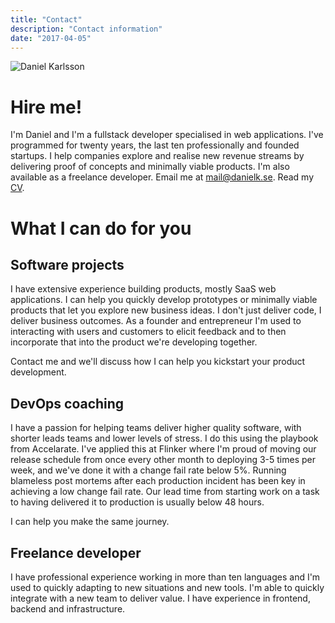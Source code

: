 ```yaml
---
title: "Contact"
description: "Contact information"
date: "2017-04-05"
---
```


<div class="flex gap-4 mt-16">
  <div class="w-1/4 mt-4">
    <img
      src="/images/daniel.jpeg"
      alt="Daniel Karlsson"
      class="rounded-full object-cover aspect-square"
      style="object-position: 20% 0"
    />
  </div>
  <div class="w-3/4">
    <h1>Hire me!</h1>
    <p>
      I'm Daniel and I'm a fullstack developer specialised in web applications.
      I've programmed for twenty years, the last ten professionally and founded
      startups. I help companies explore and realise new revenue streams by
      delivering proof of concepts and minimally viable products. I'm also
      available as a freelance developer. Email me at <a href="mailto:mail@danielk.se">mail@danielk.se</a>. Read my <a href="/cv">CV</a>.
    </p>
  </div>
</div>

# What I can do for you

## Software projects

I have extensive experience building products, mostly SaaS web applications. I can help you quickly develop prototypes or minimally viable products that let you explore new business ideas. I don't just deliver code, I deliver business outcomes. As a founder and entrepreneur I'm used to interacting with users and customers to elicit feedback and to then incorporate that into the product we're developing together.

Contact me and we'll discuss how I can help you kickstart your product development.

## DevOps coaching

I have a passion for helping teams deliver higher quality software, with shorter leads teams and lower levels of stress. I do this using the playbook from Accelarate. I've applied this at Flinker where I'm proud of moving our release schedule from once every other month to deploying 3-5 times per week, and we've done it with a change fail rate below 5%. Running blameless post mortems after each production incident has been key in achieving a low change fail rate. Our lead time from starting work on a task to having delivered it to production is usually below 48 hours.

I can help you make the same journey.

## Freelance developer

I have professional experience working in more than ten languages and I'm used to quickly adapting to new situations and new tools. I'm able to quickly integrate with a new team to deliver value. I have experience in frontend, backend and infrastructure.

